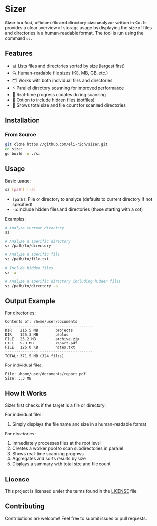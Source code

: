 # Sizer

Sizer is a fast, efficient file and directory size analyzer written in Go. It provides a clear overview of storage usage by displaying the size of files and directories in a human-readable format. The tool is run using the command `sz`.

## Features

- 📊 Lists files and directories sorted by size (largest first)
- 🔍 Human-readable file sizes (KB, MB, GB, etc.)
- 🗂️ Works with both individual files and directories
- ⚡ Parallel directory scanning for improved performance
- 🔄 Real-time progress updates during scanning
- 📁 Option to include hidden files (dotfiles)
- 📝 Shows total size and file count for scanned directories

## Installation

### From Source

```bash
git clone https://github.com/eli-rich/sizer.git
cd sizer
go build -o ./sz
```

## Usage

Basic usage:

```bash
sz [path] [-a]
```

- `[path]`: File or directory to analyze (defaults to current directory if not specified)
- `-a`: Include hidden files and directories (those starting with a dot)

Examples:

```bash
# Analyze current directory
sz

# Analyze a specific directory
sz /path/to/directory

# Analyze a specific file
sz /path/to/file.txt

# Include hidden files
sz -a

# Analyze a specific directory including hidden files
sz /path/to/directory -a
```

## Output Example

For directories:

```
Contents of: /home/user/documents
----------------------------------------
DIR    215.5 MB        projects
DIR    125.3 MB        photos
FILE   25.2 MB         archive.zip
FILE   5.3 MB          report.pdf
FILE   125.0 KB        notes.txt
----------------------------------------
TOTAL: 371.5 MB (324 files)
```

For individual files:

```
File: /home/user/documents/report.pdf
Size: 5.3 MB
```

## How It Works

Sizer first checks if the target is a file or directory:

For individual files:

1. Simply displays the file name and size in a human-readable format

For directories:

1. Immediately processes files at the root level
2. Creates a worker pool to scan subdirectories in parallel
3. Shows real-time scanning progress
4. Aggregates and sorts results by size
5. Displays a summary with total size and file count

## License

This project is licensed under the terms found in the [LICENSE](LICENSE) file.

## Contributing

Contributions are welcome! Feel free to submit issues or pull requests.
